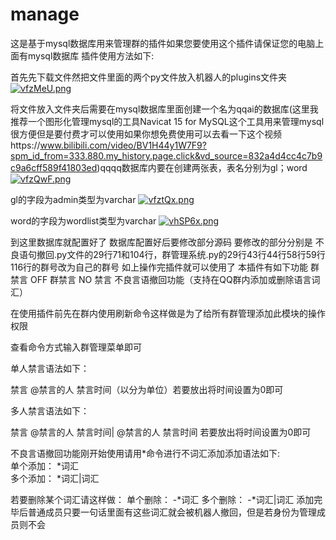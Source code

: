# manage
这是基于mysql数据库用来管理群的插件如果您要使用这个插件请保证您的电脑上面有mysql数据库
插件使用方法如下:

首先先下载文件然把文件里面的两个py文件放入机器人的plugins文件夹
[![vfzMeU.png](https://s1.ax1x.com/2022/08/30/vfzMeU.png)](https://imgse.com/i/vfzMeU)

将文件放入文件夹后需要在mysql数据库里面创建一个名为qqai的数据库(这里我推荐一个图形化管理mysql的工具Navicat 15 for MySQL这个工具用来管理mysql很方便但是要付费才可以使用如果你想免费使用可以去看一下这个视频https://www.bilibili.com/video/BV1H44y1W7F9?spm_id_from=333.880.my_history.page.click&vd_source=832a4d4cc4c7b9c9a6cff589f41803ed)qqqq数据库内要在创建两张表，表名分别为gl；word
[![vfzQwF.png](https://s1.ax1x.com/2022/08/30/vfzQwF.png)](https://imgse.com/i/vfzQwF)

gl的字段为admin类型为varchar
[![vfztQx.png](https://s1.ax1x.com/2022/08/30/vfztQx.png)](https://imgse.com/i/vfztQx)

word的字段为wordlist类型为varchar
[![vhSP6x.png](https://s1.ax1x.com/2022/08/30/vhSP6x.png)](https://imgse.com/i/vhSP6x)

到这里数据库就配置好了
数据库配置好后要修改部分源码
要修改的部分分别是
不良语句撤回.py文件的29行71和104行，群管理系统.py的29行43行44行58行59行116行的群号改为自己的群号
如上操作完插件就可以使用了
本插件有如下功能
群禁言 OFF
群禁言 NO
禁言
不良言语撤回功能（支持在QQ群内添加或删除语言词汇）

在使用插件前先在群内使用刷新命令这样做是为了给所有群管理添加此模块的操作权限

查看命令方式输入群管理菜单即可

单人禁言语法如下：

禁言 @禁言的人 禁言时间（以分为单位）若要放出将时间设置为0即可

多人禁言语法如下：

禁言 @禁言的人 禁言时间| @禁言的人 禁言时间 若要放出将时间设置为0即可

不良言语撤回功能刚开始使用请用*命令进行不词汇添加添加语法如下:                     
单个添加：         \*词汇                
多个添加：         \*词汇|词汇

若要删除某个词汇请这样做：
单个删除：     -*词汇         多个删除：    -*词汇|词汇
添加完毕后普通成员只要一句话里面有这些词汇就会被机器人撤回，但是若身份为管理成员则不会

